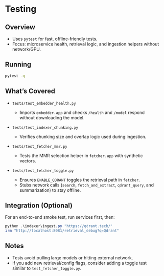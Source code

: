 # Testing

## Overview
- Uses `pytest` for fast, offline-friendly tests.
- Focus: microservice health, retrieval logic, and ingestion helpers without network/GPU.

## Running

```bash
pytest -q
```

## What’s Covered

- `tests/test_embedder_health.py`
  - Imports `embedder.app` and checks `/health` and `/model` respond without downloading the model.

- `tests/test_indexer_chunking.py`
  - Verifies chunking size and overlap logic used during ingestion.

- `tests/test_fetcher_mmr.py`
  - Tests the MMR selection helper in `fetcher.app` with synthetic vectors.

- `tests/test_fetcher_toggle.py`
  - Ensures `ENABLE_QDRANT` toggles the retrieval path in `fetcher`.
  - Stubs network calls (`search`, `fetch_and_extract`, `qdrant_query`, and summarization) to stay offline.

## Integration (Optional)
For an end-to-end smoke test, run services first, then:

```powershell
python .\indexer\ingest.py "https://qdrant.tech/"
irm "http://localhost:8081/retrieval_debug?q=Qdrant"
```

## Notes
- Tests avoid pulling large models or hitting external network.
- If you add new retrieval/config flags, consider adding a toggle test similar to `test_fetcher_toggle.py`.

